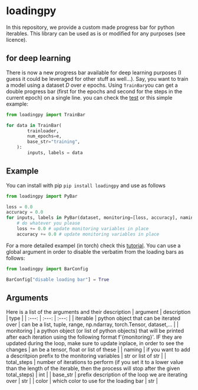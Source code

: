 # loadingpy

In this repository, we provide a custom made progress bar for python iterables. This library can be used as is or modified for any purposes (see licence).

## for deep learning

There is now a new progress bar available for deep learning purposes (I guess it could be leveraged for other stuff as well...). Say, you want to train a model using a dataset $D$ over $e$ epochs. Using `TrainBar`you can get a double progress bar (first for the epochs and second for the steps in the current epoch) on a single line. you can check the [test](tests/test_loadingpy.py) or this simple example:

```python
from loadingpy import TrainBar

for data in TrainBar(
        trainloader,
        num_epochs=e,
        base_str="training",
    ):
        inputs, labels = data
```

## Example
You can install with pip `pip install loadingpy` and use as follows

```python
from loadingpy import PyBar

loss = 0.0
accuracy = 0.0
for inputs, labels in PyBar(dataset, monitoring=[loss, accuracy], naming=["loss", "accuracy"], base_str="training"):
    # do whatever you please
    loss += 0.0 # update monitoring variables in place
    accuracy += 0.0 # update monitoring variables in place
```

For a more detailed exampel (in torch) check this [tutorial](https://gitlab.com/ey_datakalab/loadingpy/-/blob/main/notebooks/unit_test.ipynb). You can use a global argument in order to disable the verbatim from the loading bars as follows:

```python
from loadingpy import BarConfig

BarConfig["disable loading bar"] = True
```

## Arguments

Here is a list of the arguments and their description
| argument | description | type |
| :---: | :---: | :---: |
| iterable | python object that can be iterated over | can be a list, tuple, range, np.ndarray, torch.Tensor, dataset,... |
| monitoring | a python object (or list of python objects) that will be printed after each iteration using the following format f'{monitoring}'. IF they are updated during the loop, make sure to update inplace, in order to see the changes | an be a tensor, float or list of these |
| naming | if you want to add a descritpion prefix to the monitoring variables | str or list of str |
| total_steps | number of iterations to perform (if you set it to a lower value than the length of the iterable, then the process will stop after the given total_steps) | int |
| base_str | prefix description of the loop we are iterating over | str |
| color | which color to use for the loading bar | str |